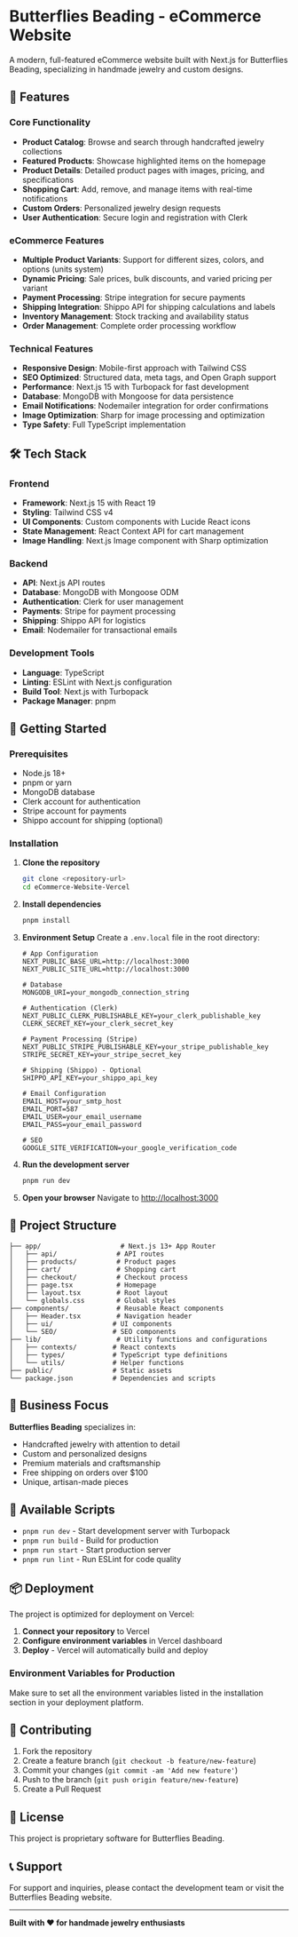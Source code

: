 # Butterflies Beading - eCommerce Website

A modern, full-featured eCommerce website built with Next.js for Butterflies Beading, specializing in handmade jewelry and custom designs.

## 🌟 Features

### Core Functionality

- **Product Catalog**: Browse and search through handcrafted jewelry collections
- **Featured Products**: Showcase highlighted items on the homepage
- **Product Details**: Detailed product pages with images, pricing, and specifications
- **Shopping Cart**: Add, remove, and manage items with real-time notifications
- **Custom Orders**: Personalized jewelry design requests
- **User Authentication**: Secure login and registration with Clerk

### eCommerce Features

- **Multiple Product Variants**: Support for different sizes, colors, and options (units system)
- **Dynamic Pricing**: Sale prices, bulk discounts, and varied pricing per variant
- **Payment Processing**: Stripe integration for secure payments
- **Shipping Integration**: Shippo API for shipping calculations and labels
- **Inventory Management**: Stock tracking and availability status
- **Order Management**: Complete order processing workflow

### Technical Features

- **Responsive Design**: Mobile-first approach with Tailwind CSS
- **SEO Optimized**: Structured data, meta tags, and Open Graph support
- **Performance**: Next.js 15 with Turbopack for fast development
- **Database**: MongoDB with Mongoose for data persistence
- **Email Notifications**: Nodemailer integration for order confirmations
- **Image Optimization**: Sharp for image processing and optimization
- **Type Safety**: Full TypeScript implementation

## 🛠 Tech Stack

### Frontend

- **Framework**: Next.js 15 with React 19
- **Styling**: Tailwind CSS v4
- **UI Components**: Custom components with Lucide React icons
- **State Management**: React Context API for cart management
- **Image Handling**: Next.js Image component with Sharp optimization

### Backend

- **API**: Next.js API routes
- **Database**: MongoDB with Mongoose ODM
- **Authentication**: Clerk for user management
- **Payments**: Stripe for payment processing
- **Shipping**: Shippo API for logistics
- **Email**: Nodemailer for transactional emails

### Development Tools

- **Language**: TypeScript
- **Linting**: ESLint with Next.js configuration
- **Build Tool**: Next.js with Turbopack
- **Package Manager**: pnpm

## 🚀 Getting Started

### Prerequisites

- Node.js 18+
- pnpm or yarn
- MongoDB database
- Clerk account for authentication
- Stripe account for payments
- Shippo account for shipping (optional)

### Installation

1. **Clone the repository**

   ```bash
   git clone <repository-url>
   cd eCommerce-Website-Vercel
   ```

2. **Install dependencies**

   ```bash
   pnpm install
   ```

3. **Environment Setup**
   Create a `.env.local` file in the root directory:

   ```env
   # App Configuration
   NEXT_PUBLIC_BASE_URL=http://localhost:3000
   NEXT_PUBLIC_SITE_URL=http://localhost:3000

   # Database
   MONGODB_URI=your_mongodb_connection_string

   # Authentication (Clerk)
   NEXT_PUBLIC_CLERK_PUBLISHABLE_KEY=your_clerk_publishable_key
   CLERK_SECRET_KEY=your_clerk_secret_key

   # Payment Processing (Stripe)
   NEXT_PUBLIC_STRIPE_PUBLISHABLE_KEY=your_stripe_publishable_key
   STRIPE_SECRET_KEY=your_stripe_secret_key

   # Shipping (Shippo) - Optional
   SHIPPO_API_KEY=your_shippo_api_key

   # Email Configuration
   EMAIL_HOST=your_smtp_host
   EMAIL_PORT=587
   EMAIL_USER=your_email_username
   EMAIL_PASS=your_email_password

   # SEO
   GOOGLE_SITE_VERIFICATION=your_google_verification_code
   ```

4. **Run the development server**

   ```bash
   pnpm run dev
   ```

5. **Open your browser**
   Navigate to [http://localhost:3000](http://localhost:3000)

## 📁 Project Structure

```
├── app/                    # Next.js 13+ App Router
│   ├── api/               # API routes
│   ├── products/          # Product pages
│   ├── cart/              # Shopping cart
│   ├── checkout/          # Checkout process
│   ├── page.tsx           # Homepage
│   ├── layout.tsx         # Root layout
│   └── globals.css        # Global styles
├── components/            # Reusable React components
│   ├── Header.tsx         # Navigation header
│   ├── ui/               # UI components
│   └── SEO/              # SEO components
├── lib/                   # Utility functions and configurations
│   ├── contexts/         # React contexts
│   ├── types/            # TypeScript type definitions
│   └── utils/            # Helper functions
├── public/               # Static assets
└── package.json          # Dependencies and scripts
```

## 🎯 Business Focus

**Butterflies Beading** specializes in:

- Handcrafted jewelry with attention to detail
- Custom and personalized designs
- Premium materials and craftsmanship
- Free shipping on orders over $100
- Unique, artisan-made pieces

## 🔧 Available Scripts

- `pnpm run dev` - Start development server with Turbopack
- `pnpm run build` - Build for production
- `pnpm run start` - Start production server
- `pnpm run lint` - Run ESLint for code quality

## 📦 Deployment

The project is optimized for deployment on Vercel:

1. **Connect your repository** to Vercel
2. **Configure environment variables** in Vercel dashboard
3. **Deploy** - Vercel will automatically build and deploy

### Environment Variables for Production

Make sure to set all the environment variables listed in the installation section in your deployment platform.

## 🤝 Contributing

1. Fork the repository
2. Create a feature branch (`git checkout -b feature/new-feature`)
3. Commit your changes (`git commit -am 'Add new feature'`)
4. Push to the branch (`git push origin feature/new-feature`)
5. Create a Pull Request

## 📄 License

This project is proprietary software for Butterflies Beading.

## 📞 Support

For support and inquiries, please contact the development team or visit the Butterflies Beading website.

---

**Built with ❤️ for handmade jewelry enthusiasts**
